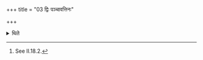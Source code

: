 +++
title = "03 द्विः पञ्चावत्तिनः"

+++

<details><summary>थिते</summary>

3. in the case of a sacrificer for whom offerings are cut (offered) in five (layers)[^1], (he cuts the stream twice).  


[^1]: See II.18.2.
</details>
